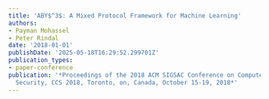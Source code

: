 ```yaml
---
title: 'ABY$^3$: A Mixed Protocol Framework for Machine Learning'
authors:
- Payman Mohassel
- Peter Rindal
date: '2018-01-01'
publishDate: '2025-05-18T16:29:52.299701Z'
publication_types:
- paper-conference
publication: '*Proceedings of the 2018 ACM SIGSAC Conference on Computer and Communications
  Security, CCS 2018, Toronto, on, Canada, October 15-19, 2018*'
---
```

